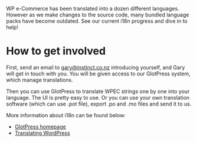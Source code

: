 WP e-Commerce has been translated into a dozen different languages. However as we make changes to the source code, many bundled language packs have become outdated. See our current i18n progress and dive in to help!

# How to get involved

First, send an email to gary@instinct.co.nz introducing yourself, and Gary will get in touch with you. You will be given access to our GlotPress system, which manage translations.

Then you can use GlotPress to translate WPEC strings one by one into your language. The UI is pretty easy to use. Or you can use your own translation software (which can use .pot file), export .po and .mo files and send it to us.

More information about i18n can be found below:
* [GlotPress homepage](http://glotpress.org/)
* [Translating WordPress](http://codex.wordpress.org/Translating_WordPress)